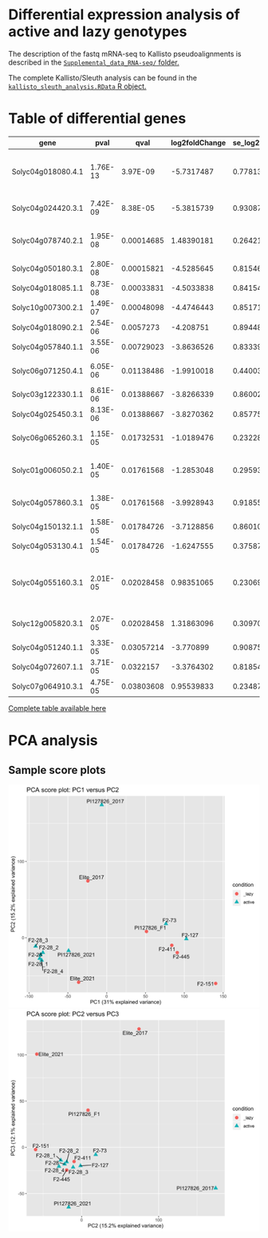 # Differential expression analysis of active and lazy genotypes

The description of the fastq mRNA-seq to Kallisto pseudoalignments is described in the [`Supplemental_data_RNA-seq/` folder.](../Supplemental_data_RNA-seq/)  

The complete Kallisto/Sleuth analysis can be found in the [`kallisto_sleuth_analysis.RData` R object.](./kallisto_sleuth_analysis.RData)

# Table of differential genes

| gene               	| pval     	| qval       	| log2foldChange 	| se_log2foldChange 	| annotation                                                                                       	|
|--------------------	|----------	|------------	|----------------	|-------------------	|--------------------------------------------------------------------------------------------------	|
| Solyc04g018080.4.1 	| 1.76E-13 	| 3.97E-09   	| -5.7317487     	| 0.77813078        	| mediator of RNA polymerase II transcription subunit 15a (AHRD V3.3 --*   XP_010319382.1)         	|
| Solyc04g024420.3.1 	| 7.42E-09 	| 8.38E-05   	| -5.3815739     	| 0.93087936        	| Proteasome subunit beta (AHRD V3.3 *** A0A2G2VMP0_CAPBA)                                         	|
| Solyc04g078740.2.1 	| 1.95E-08 	| 0.00014685 	| 1.48390181     	| 0.26421284        	| Subtilisin-like protease-like protein (AHRD V3.3 *** A0A2K3MUK4_TRIPR)                           	|
| Solyc04g050180.3.1 	| 2.80E-08 	| 0.00015821 	| -4.5285645     	| 0.81546431        	| Unknown protein                                                                                  	|
| Solyc04g018085.1.1 	| 8.73E-08 	| 0.00033831 	| -4.5033838     	| 0.84154085        	| Unknown protein                                                                                  	|
| Solyc10g007300.2.1 	| 1.49E-07 	| 0.00048098 	| -4.4746443     	| 0.85171606        	| Unknown protein                                                                                  	|
| Solyc04g018090.2.1 	| 2.54E-06 	| 0.0057273  	| -4.208751      	| 0.89448834        	| Sodium/hydrogen exchanger                                                                        	|
| Solyc04g057840.1.1 	| 3.55E-06 	| 0.00729023 	| -3.8636526     	| 0.83339022        	| Pvr4 (AHRD V3.3 *-* A0A1D5AHY8_CAPAN)                                                            	|
| Solyc06g071250.4.1 	| 6.05E-06 	| 0.01138486 	| -1.9910018     	| 0.44003461        	| hypothetical protein (AHRD V3.3 *-* AT1G19010.1)                                                 	|
| Solyc03g122330.1.1 	| 8.61E-06 	| 0.01388667 	| -3.8266339     	| 0.860023          	| Unknown protein                                                                                  	|
| Solyc04g025450.3.1 	| 8.13E-06 	| 0.01388667 	| -3.8270362     	| 0.85775488        	| Acetate/butyrate--CoA ligase AAE7                                                                	|
| Solyc06g065260.3.1 	| 1.15E-05 	| 0.01732531 	| -1.0189476     	| 0.23228054        	| Receptor-like protein kinase (AHRD V3.3 *** A0A2R6RP54_ACTCH)                                    	|
| Solyc01g006050.2.1 	| 1.40E-05 	| 0.01761568 	| -1.2853048     	| 0.29593341        	| transmembrane protein 45B-like (AHRD V3.3 *** A0A2I4DQK0_9ROSI)                                  	|
| Solyc04g057860.3.1 	| 1.38E-05 	| 0.01761568 	| -3.9928943     	| 0.91855478        	| 60S ribosomal protein L27 (AHRD V3.3 *** A0A1U8H3W7_CAPAN)                                       	|
| Solyc04g150132.1.1 	| 1.58E-05 	| 0.01784726 	| -3.7128856     	| 0.86010244        	| Unknown protein                                                                                  	|
| Solyc04g053130.4.1 	| 1.54E-05 	| 0.01784726 	| -1.6247555     	| 0.37587782        	| Stress enhanced protein 2                                                                        	|
| Solyc04g055160.3.1 	| 2.01E-05 	| 0.02028458 	| 0.98351065     	| 0.23069513        	| Alpha-ketoglutarate-dependent dioxygenase alkB-like protein 2 (AHRD V3.3   *** A0A2G2X511_CAPBA) 	|
| Solyc12g005820.3.1 	| 2.07E-05 	| 0.02028458 	| 1.31863096     	| 0.30970898        	| transmembrane protein (AHRD V3.3 *** AT3G21710.2)                                                	|
| Solyc04g051240.1.1 	| 3.33E-05 	| 0.03057214 	| -3.770899      	| 0.90875429        	| Unknown protein                                                                                  	|
| Solyc04g072607.1.1 	| 3.71E-05 	| 0.0322157  	| -3.3764302     	| 0.81854914        	| Unknown protein                                                                                  	|
| Solyc07g064910.3.1 	| 4.75E-05 	| 0.03803608 	| 0.95539833     	| 0.2348782         	| EH domain-containing protein.1                                                                   	|

[Complete table available here](./sleuth_differential_genes.csv)
 
# PCA analysis

## Sample score plots

<img src="./PCA_pc1_vs_pc2.png" alt="PC1 vs PC2" width="600px">

<img src="./PCA_pc2_vs_pc3.png" alt="PC1 vs PC2" width="600px">

